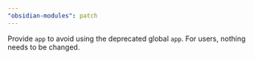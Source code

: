 ```yaml
---
"obsidian-modules": patch
---
```


Provide `app` to avoid using the deprecated global `app`. For users, nothing needs to be changed.

